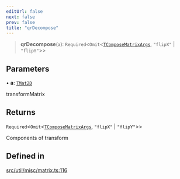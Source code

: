 ```yaml
---
editUrl: false
next: false
prev: false
title: "qrDecompose"
---
```


> **qrDecompose**(`a`): `Required`\<`Omit`\<[`TComposeMatrixArgs`](/api/namespaces/util/type-aliases/tcomposematrixargs/), `"flipX"` \| `"flipY"`\>\>

## Parameters

• **a**: [`TMat2D`](/api/type-aliases/tmat2d/)

transformMatrix

## Returns

`Required`\<`Omit`\<[`TComposeMatrixArgs`](/api/namespaces/util/type-aliases/tcomposematrixargs/), `"flipX"` \| `"flipY"`\>\>

Components of transform

## Defined in

[src/util/misc/matrix.ts:116](https://github.com/fabricjs/fabric.js/blob/v6.0.0-rc4/src/util/misc/matrix.ts#L116)
